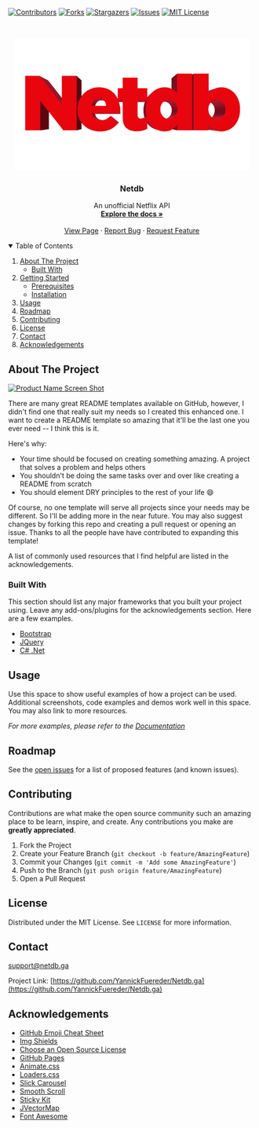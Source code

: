[![Contributors][contributors-shield]][contributors-url]
[![Forks][forks-shield]][forks-url]
[![Stargazers][stars-shield]][stars-url]
[![Issues][issues-shield]][issues-url]
[![MIT License][license-shield]][license-url]
  
<!-- PROJECT LOGO -->
<br />
<p align="center">
  <a href="https://netdb.ga">
    <img src="images/netdb_Logo_medium.png" alt="Logo" width="480" height="270">
  </a>

  <h3 align="center">Netdb</h3>

  <p align="center">
    An unofficial Netflix API
    <br />
    <a href="https://netdb.ga/docs"><strong>Explore the docs »</strong></a>
    <br />
    <br />
    <a href="https://netdb.ga">View Page</a>
    ·
    <a href="https://github.com/YannickFuereder/Netdb.ga/issues">Report Bug</a>
    ·
    <a href="https://github.com/YannickFuereder/Netdb.ga/issues">Request Feature</a>
  </p>
</p>



<!-- TABLE OF CONTENTS -->
<details open="open">
  <summary>Table of Contents</summary>
  <ol>
    <li>
      <a href="#about-the-project">About The Project</a>
      <ul>
        <li><a href="#built-with">Built With</a></li>
      </ul>
    </li>
    <li>
      <a href="#getting-started">Getting Started</a>
      <ul>
        <li><a href="#prerequisites">Prerequisites</a></li>
        <li><a href="#installation">Installation</a></li>
      </ul>
    </li>
    <li><a href="#usage">Usage</a></li>
    <li><a href="#roadmap">Roadmap</a></li>
    <li><a href="#contributing">Contributing</a></li>
    <li><a href="#license">License</a></li>
    <li><a href="#contact">Contact</a></li>
    <li><a href="#acknowledgements">Acknowledgements</a></li>
  </ol>
</details>



<!-- ABOUT THE PROJECT -->
## About The Project

[![Product Name Screen Shot][product-screenshot]](https://example.com)

There are many great README templates available on GitHub, however, I didn't find one that really suit my needs so I created this enhanced one. I want to create a README template so amazing that it'll be the last one you ever need -- I think this is it.

Here's why:
* Your time should be focused on creating something amazing. A project that solves a problem and helps others
* You shouldn't be doing the same tasks over and over like creating a README from scratch
* You should element DRY principles to the rest of your life :smile:

Of course, no one template will serve all projects since your needs may be different. So I'll be adding more in the near future. You may also suggest changes by forking this repo and creating a pull request or opening an issue. Thanks to all the people have have contributed to expanding this template!

A list of commonly used resources that I find helpful are listed in the acknowledgements.

### Built With

This section should list any major frameworks that you built your project using. Leave any add-ons/plugins for the acknowledgements section. Here are a few examples.
* [Bootstrap](https://getbootstrap.com)
* [JQuery](https://jquery.com)
* [C# .Net](https://laravel.com)

<!-- USAGE EXAMPLES -->
## Usage

Use this space to show useful examples of how a project can be used. Additional screenshots, code examples and demos work well in this space. You may also link to more resources.

_For more examples, please refer to the [Documentation](https://netdb.ga/docs)_



<!-- ROADMAP -->
## Roadmap

See the [open issues](https://github.com/YannickFuereder/Netdb.ga/issues) for a list of proposed features (and known issues).



<!-- CONTRIBUTING -->
## Contributing

Contributions are what make the open source community such an amazing place to be learn, inspire, and create. Any contributions you make are **greatly appreciated**.

1. Fork the Project
2. Create your Feature Branch (`git checkout -b feature/AmazingFeature`)
3. Commit your Changes (`git commit -m 'Add some AmazingFeature'`)
4. Push to the Branch (`git push origin feature/AmazingFeature`)
5. Open a Pull Request



<!-- LICENSE -->
## License

Distributed under the MIT License. See `LICENSE` for more information.



<!-- CONTACT -->
## Contact

support@netdb.ga

Project Link: [https://github.com/YannickFuereder/Netdb.ga](https://github.com/YannickFuereder/Netdb.ga)



<!-- ACKNOWLEDGEMENTS -->
## Acknowledgements
* [GitHub Emoji Cheat Sheet](https://www.webpagefx.com/tools/emoji-cheat-sheet)
* [Img Shields](https://shields.io)
* [Choose an Open Source License](https://choosealicense.com)
* [GitHub Pages](https://pages.github.com)
* [Animate.css](https://daneden.github.io/animate.css)
* [Loaders.css](https://connoratherton.com/loaders)
* [Slick Carousel](https://kenwheeler.github.io/slick)
* [Smooth Scroll](https://github.com/cferdinandi/smooth-scroll)
* [Sticky Kit](http://leafo.net/sticky-kit)
* [JVectorMap](http://jvectormap.com)
* [Font Awesome](https://fontawesome.com)





<!-- MARKDOWN LINKS & IMAGES -->
<!-- https://www.markdownguide.org/basic-syntax/#reference-style-links -->
[contributors-shield]: https://img.shields.io/github/contributors/YannickFuereder/Netdb.svg?style=for-the-badge
[contributors-url]: https://github.com/YannickFuereder/Netdb.ga/graphs/contributors
[forks-shield]: https://img.shields.io/github/forks/YannickFuereder/Netdb.svg?style=for-the-badge
[forks-url]: https://github.com/YannickFuereder/Netdb.ga/network/members
[stars-shield]: https://img.shields.io/github/stars/YannickFuereder/Netdb.svg?style=for-the-badge
[stars-url]: https://github.com/YannickFuereder/Netdb.ga/stargazers
[issues-shield]: https://img.shields.io/github/issues/YannickFuereder/Netdb.svg?style=for-the-badge
[issues-url]: https://github.com/YannickFuereder/Netdb.ga/issues
[license-shield]: https://img.shields.io/github/license/YannickFuereder/Netdb.svg?style=for-the-badge
[license-url]: https://github.com/YannickFuereder/Netdb.ga/blob/master/LICENSE.txt
[product-screenshot]: images/screenshot.png
